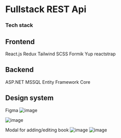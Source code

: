# Fullstack REST Api

### Tech stack

## Frontend
React.js
Redux
Tailwind
SCSS
Formik
Yup
reactstrap

## Backend
ASP.NET
MSSQL
Entity Framework Core

## Design system
Figma
![image](https://user-images.githubusercontent.com/70579640/145084733-2c969b93-bf80-4c80-b87f-9644243b9395.png)

![image](https://user-images.githubusercontent.com/70579640/145090741-1a67bfc2-c65c-4b19-be49-19a60fe15145.png)

Modal for adding/editing book
![image](https://user-images.githubusercontent.com/70579640/145084795-7e899030-8b5c-4dd5-8a15-993027a37ae2.png) ![image](https://user-images.githubusercontent.com/70579640/145084907-1ce1ba86-466b-4dbf-bf88-147830b11cc0.png)

